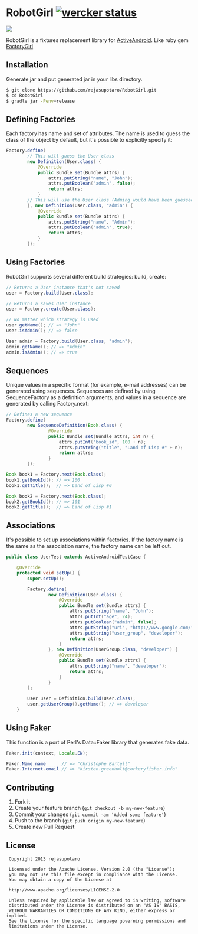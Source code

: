 RobotGirl [![wercker status](https://app.wercker.com/status/4c80f0762f2a4f416329f08341e90e3b/s/ "wercker status")](https://app.wercker.com/project/bykey/4c80f0762f2a4f416329f08341e90e3b)
======

<a href="http://molybdenumgp03.deviantart.com/art/robot-girl-195104830"><img src="https://dl.dropboxusercontent.com/u/54255753/blog/201312/robotgirl.png"></a>

RobotGirl is a fixtures replacement library for [ActiveAndroid](http://www.activeandroid.com/).
Like ruby gem [FactoryGirl](https://github.com/thoughtbot/factory_girl)

Installation
------

Generate jar and put generated jar in your libs directory.

```sh
$ git clone https://github.com/rejasupotaro/RobotGirl.git
$ cd RobotGirl
$ gradle jar -Penv=release
```

Defining Factories
------

Each factory has name and set of attributes.
The name is used to guess the class of the object by default, but it's possible to explicitly specify it:

```java
Factory.define(
        // This will guess the User class
        new Definition(User.class) {
            @Override
            public Bundle set(Bundle attrs) {
                attrs.putString("name", "John");
                attrs.putBoolean("admin", false);
                return attrs;
            }
        // This will use the User class (Adming would have been guessed)
        }, new Definition(User.class, "admin") {
            @Override
            public Bundle set(Bundle attrs) {
                attrs.putString("name", "Admin");
                attrs.putBoolean("admin", true);
                return attrs;
            }
        });
```

Using Factories
------

RobotGirl supports several different build strategies: build, create:

```java
// Returns a User instance that's not saved
user = Factory.build(User.class);

// Returns a saves User instance
user = Factory.create(User.class);

// No matter which strategy is used
user.getName(); // => "John"
user.isAdmin(); // => false

User admin = Factory.build(User.class, "admin");
admin.getName(); // => "Admin"
admin.isAdmin(); // => true
```

Sequences
------

Unique values in a specific format (for example, e-mail addresses) can be generated using sequences.
Sequences are defined by using SequenceFactory as a definition arguments, and values in a sequence are generated by calling Factory.next:

```java
// Defines a new sequence
Factory.define(
        new SequenceDefinition(Book.class) {
                @Override
                public Bundle set(Bundle attrs, int n) {
                    attrs.putInt("book_id", 100 + n);
                    attrs.putString("title", "Land of Lisp #" + n);
                    return attrs;
                }
        });

Book book1 = Factory.next(Book.class);
book1.getBookId(); // => 100
book1.getTitle();  // => Land of Lisp #0

Book book2 = Factory.next(Book.class);
book2.getBookId(); // => 101
book2.getTitle();  // => Land of Lisp #1 
```

Associations
------

It's possible to set up associations within factories.
If the factory name is the same as the association name, the factory name can be left out.


```java
public class UserTest extends ActiveAndroidTestCase {

    @Override
    protected void setUp() {
        super.setUp();

        Factory.define(
                new Definition(User.class) {
                    @Override
                    public Bundle set(Bundle attrs) {
                        attrs.putString("name", "John");
                        attrs.putInt("age", 24);
                        attrs.putBoolean("admin", false);
                        attrs.putString("uri", "http://www.google.com/");
                        attrs.putString("user_group", "developer");
                        return attrs;
                    }
                }, new Definition(UserGroup.class, "developer") {
                    @Override
                    public Bundle set(Bundle attrs) {
                        attrs.putString("name", "developer");
                        return attrs;
                    }
                }
        );

        User user = Definition.build(User.class);
        user.getUserGroup().getName(); // => developer
    }
```

Using Faker
------

This function is a port of Perl's Data::Faker library that generates fake data.

```java
Faker.init(context, Locale.EN);

Faker.Name.name      // => "Christophe Bartell"
Faker.Internet.email // => "kirsten.greenholt@corkeryfisher.info"
```

Contributing
------

1. Fork it
2. Create your feature branch (`git checkout -b my-new-feature`)
3. Commit your changes (`git commit -am 'Added some feature'`)
4. Push to the branch (`git push origin my-new-feature`)
5. Create new Pull Request

License
------

```
 Copyright 2013 rejasupotaro

 Licensed under the Apache License, Version 2.0 (the "License");
 you may not use this file except in compliance with the License.
 You may obtain a copy of the License at

 http://www.apache.org/licenses/LICENSE-2.0

 Unless required by applicable law or agreed to in writing, software
 distributed under the License is distributed on an "AS IS" BASIS,
 WITHOUT WARRANTIES OR CONDITIONS OF ANY KIND, either express or implied.
 See the License for the specific language governing permissions and
 limitations under the License.
```
